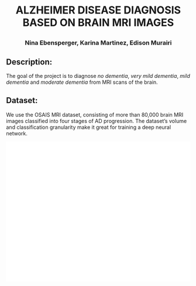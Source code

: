 # <p style="text-align: center;"> ALZHEIMER DISEASE DIAGNOSIS BASED ON BRAIN MRI IMAGES</p>
### <p style="text-align: center;"> Nina Ebensperger, Karina Martinez, Edison Murairi </p>

## Description: 
The goal of the project is to diagnose *no dementia*, *very mild dementia*, *mild dementia* and *moderate dementia* from MRI scans of the brain.

## Dataset: 
We use the OSAIS MRI dataset, consisting of more than 80,000 brain MRI images classified
into four stages of AD progression. The dataset’s volume and classification granularity make it great
for training a deep neural network.

![image info](./Figures/examples_images.png)

